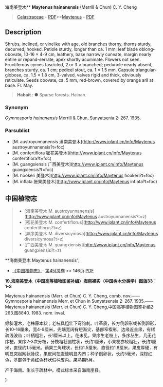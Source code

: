 海南美登木** **Maytenus hainanensis** (Merrill & Chun) C. Y. Cheng

> [Celastraceae](http://www.iplant.cn/info/Celastraceae?t=foc) - [PDF](http://www.iplant.cn/foc/pdf/Celastraceae.pdf)>>[Maytenus](http://www.iplant.cn/info/Maytenus?t=foc) - [PDF](http://www.iplant.cn/foc/pdf/Maytenus.pdf)

## Description

Shrubs, inclined, or vinelike with age, old branches thorny, thorns sturdy, decurved, hooked. Petiole sturdy, longer than ca. 1 mm; leaf blade oblong-obovate, 10-16 × 4-9 cm, leathery, base narrowly cuneate, margin nearly entire or repand-serrate, apex shortly acuminate. Flowers not seen. Fructiferous cymes fascicled, 2 or 3 × branched; peduncle nearly absent, branches sturdy, ca. 1 cm; pedicel stout, ca. 1 × 1.5 mm. Capsule triangular-globose, ca. 1.5 × 1.8 cm, 3-valved, valves rigid and thick, obviously reticulate. Seeds obovate, ca. 5 mm, red-brown, covered by orange aril at base. Fr. May.

> **Habait** : 
>●  Sparse forests. Hainan.

### Synonym
*Gymnosporia hainanensis* Merrill & Chun, Sunyatsenia 2: 267. 1935.

### Parsublist

* [M.  austroyunnanensis  滇南美登木](http://www.iplant.cn/info/Maytenus austroyunnanensis?t=foc)
* [M.  confertiflora  密花美登木](http://www.iplant.cn/info/Maytenus confertiflora?t=foc)
* [M.  guangxiensis  广西美登木](http://www.iplant.cn/info/Maytenus guangxiensis?t=foc)
* [M.  hookeri  美登木](http://www.iplant.cn/info/Maytenus hookeri?t=foc)
* [M.  inflata  胀果美登木](http://www.iplant.cn/info/Maytenus inflata?t=foc)

## 中国植物志

> * [滇南美登木  M.  austroyunnanensis](http://www.iplant.cn/info/Maytenus austroyunnanensis?t=z)
> * [密花美登木  M.  confertiflorus](http://www.iplant.cn/info/Maytenus confertiflorus?t=z)
> * [异序美登木  M.  diversicymosa](http://www.iplant.cn/info/Maytenus diversicymosa?t=z)
> * [广西美登木  M.  guangxiensis](http://www.iplant.cn/info/Maytenus guangxiensis?t=z)

**海南美登木 Maytenus hainanensis",

* [《中国植物志》](http://www.iplant.cn/frps)- [第45(3)卷](http://www.iplant.cn/frps/vol/45(3)) >> 146页 [PDF](http://www.iplant.cn/frps/pdf/45(3)/146.PDF)

**19.海南美登木（中国高等植物图鉴补编）海南裸实（中国树木分类学）图版33：1-3**

Maytenus hainanensis (Merr. et Chun) C. Y. Cheng, comb. nov.——Gymnosporia hainanensis Merr. et Chun in Sunyatsensia 2: 267. 1935.——Maytenus hainanensis (Merr. et Chun) C. Y. Cheng,中国高等植物图鉴补编2: 263.图8840. 1983. nom. inval.

倾斜灌木，老株藤本状；老枝具粗壮下弯钩刺。叶革质，长方倒卵形或长倒卵形，长10-16厘米，宽4-9厘米，先端宽阔有短渐尖，基部窄楔形，边缘近全缘，有稀疏浅波齿；叶柄粗壮，长1厘米以上。花未见。果序生老枝上，多序丛生，几无花序梗，果序2-3次分枝，分枝粗壮圆柱状，长约1厘米，小果梗亦较粗壮，长约1厘米，直径约1.5毫米。蒴果三角球状，长约1.5厘米，直径约1.8厘米，果皮厚硬，有明显突起网状脉纹，果皮间在腹缝明显内凹；种子倒卵状，长约5毫米，深棕红色，基部包于黄红色杯状假种皮内。果熟期5月。

产于海南。生长于疏林中。模式标本采自海南崖县。

}
